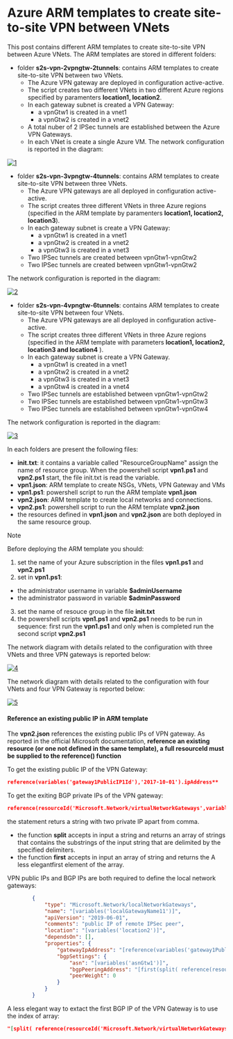 <properties
pageTitle= 'Azure ARM templates to create site-to-site VPN between VNets'
description= "Azure ARM templates to create site-to-site VPN between VNets"
documentationcenter: na
services=""
documentationCenter="na"
authors="fabferri"
manager=""
editor=""/>

<tags
   ms.service="configuration-Example-Azure"
   ms.devlang="na"
   ms.topic="article"
   ms.tgt_pltfrm="na"
   ms.workload="na"
   ms.date="18/01/2020"
   ms.author="fabferri" />

# Azure ARM templates to create site-to-site VPN between VNets
This post contains different ARM templates to create site-to-site VPN between Azure VNets.
The ARM templates are stored in different folders: 
* folder **s2s-vpn-2vpngtw-2tunnels**: contains ARM templates to create site-to-site VPN between two VNets. 
   * The Azure VPN gateway are deployed in configuration active-active. 
   * The script creates two different VNets in two different Azure regions specified by paramenters **location1, location2**. 
   * In each gateway subnet is created a VPN Gateway:
      * a vpnGtw1 is created in a vnet1
      * a vpnGtw2 is created in a vnet2
   * A total nuber of 2 IPSec tunnels are established between the Azure VPN Gateways. 
   * In each VNet is create a single Azure VM.
The network configuration is reported in the diagram:

[![1]][1]

* folder **s2s-vpn-3vpngtw-4tunnels**: contains ARM templates to create site-to-site VPN between three VNets. 
   * The Azure VPN gateways are all deployed in configuration active-active. 
   * The script creates three different VNets in three Azure regions (specified in the ARM template by paramenters **location1, location2, location3**). 
   * In each gateway subnet is create a VPN Gateway:
      * a vpnGtw1 is created in a vnet1
      * a vpnGtw2 is created in a vnet2
      * a vpnGtw3 is created in a vnet3
   * Two IPSec tunnels are created between vpnGtw1-vpnGtw2 
   * Two IPSec tunnels are created between vpnGtw1-vpnGtw2 

The network configuration is reported in the diagram:

[![2]][2]

* folder **s2s-vpn-4vpngtw-6tunnels**: contains ARM templates to create site-to-site VPN between four VNets.
   * The Azure VPN gateways are all deployed in configuration active-active. 
   * The script creates three different VNets in three Azure regions (specified in the ARM template with parameters **location1, location2, location3 and location4** ). 
   * In each gateway subnet is create a VPN Gateway.
      * a vpnGtw1 is created in a vnet1
      * a vpnGtw2 is created in a vnet2
      * a vpnGtw3 is created in a vnet3
      * a vpnGtw4 is created in a vnet4
   * Two IPSec tunnels are established between vpnGtw1-vpnGtw2 
   * Two IPSec tunnels are established between vpnGtw1-vpnGtw3 
   * Two IPSec tunnels are established between vpnGtw1-vpnGtw4

The network configuration is reported in the diagram:

[![3]][3]

In each folders are present the following files:
* **init.txt**: it contains a variable called "ResourceGroupName" assign the name of resource group. When the powershell script **vpn1.ps1** and **vpn2.ps1** start, the file init.txt is read the variable. 
* **vpn1.json**: ARM template to create NSGs, VNets, VPN Gateway and VMs 
* **vpn1.ps1**: powershell script to run the ARM template **vpn1.json** 
* **vpn2.json**: ARM template to create local networks and connections.
* **vpn2.ps1**: powershell script to run the ARM template **vpn2.json** 
* the resources defined in **vpn1.json** and **vpn2.json** are both deployed in the same resource group.

> [!NOTE]
>
> Before deploying the ARM template you should:
> 1. set the name of your Azure subscription in the files **vpn1.ps1** and **vpn2.ps1**
> 2. set in **vpn1.ps1**:  
>   * the administrator username in variable 
> **$adminUsername** 
>   * the administrator password in variable 
> **$adminPassword**
> 3. set the name of resouce group in the file **init.txt**
> 4. the powershell scripts **vpn1.ps1** and **vpn2.ps1** needs to be run in sequence: first run the **vpn1.ps1** and only when is completed run the second script **vpn2.ps1**

The network diagram with details related to the configuration with three VNets and three VPN gateways is reported below:

[![4]][4]

The network diagram with details related to the configuration with four VNets and four VPN Gateway is reported below:
 
[![5]][5]

#### <a name="vpn2.json"></a> **Reference an existing public IP in ARM template**
The **vpn2.json** references the existing public IPs of VPN gateway. As reported in the official Microsoft documentation, **reference an existing resource (or one not defined in the same template), a full resourceId must be supplied to the reference() function**

To get the existing public IP of the VPN Gateway: 
```json
reference(variables('gateway1PublicIP1Id'),'2017-10-01').ipAddress**
```

To get the exiting BGP private IPs of the VPN gateway: 
```json
reference(resourceId('Microsoft.Network/virtualNetworkGateways',variables('gateway1Name')),'2017-10-01').bgpSettings.bgpPeeringAddress
```
the statement returs a string with two private IP apart from comma. 

* the function **split** accepts in input a string and returns an array of strings that contains the substrings of the input string that are delimited by the specified delimiters. 
* the function **first** accepts in input an array of string and returns the A less elegantfirst element of the array.

VPN public IPs and BGP IPs are both required to define the local network gateways:
```json 
        {
            "type": "Microsoft.Network/localNetworkGateways",
            "name": "[variables('localGatewayName11')]",
            "apiVersion": "2019-06-01",
            "comments": "public IP of remote IPSec peer",
            "location": "[variables('location2')]",
            "dependsOn": [],
            "properties": {
                "gatewayIpAddress": "[reference(variables('gateway1PublicIP1Id'),'2017-10-01').ipAddress]",
                "bgpSettings": {
                    "asn": "[variables('asnGtw1')]",
                    "bgpPeeringAddress": "[first(split( reference(resourceId('Microsoft.Network/virtualNetworkGateways',variables('gateway1Name')),'2017-10-01').bgpSettings.bgpPeeringAddress , ','))]",
                    "peerWeight": 0
                }
            }
        }
```

A less elegant way to extact the first BGP IP of the VPN Gateway is to use the index of array:
```json
"[split( reference(resourceId('Microsoft.Network/virtualNetworkGateways',variables('gateway1Name'))).bgpSettings.bgpPeeringAddress , ',')[0]]",
```

<!--Image References-->

[1]: ./media/network-diagram1.png "network diagram1"
[2]: ./media/network-diagram2.png "network diagram2"
[3]: ./media/network-diagram3.png "network diagram3"
[4]: ./media/network-diagram2-details.png "network diagram2-details"
[5]: ./media/network-diagram3-details.png "network diagram3-details"
<!--Link References-->

